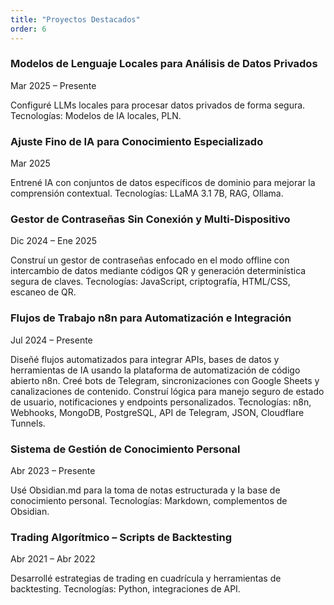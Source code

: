 ```yaml
---
title: "Proyectos Destacados"
order: 6
---
```


### Modelos de Lenguaje Locales para Análisis de Datos Privados
Mar 2025 – Presente

Configuré LLMs locales para procesar datos privados de forma segura. Tecnologías: Modelos de IA locales, PLN.

### Ajuste Fino de IA para Conocimiento Especializado
Mar 2025

Entrené IA con conjuntos de datos específicos de dominio para mejorar la comprensión contextual. Tecnologías: LLaMA 3.1 7B, RAG, Ollama.

### Gestor de Contraseñas Sin Conexión y Multi-Dispositivo
Dic 2024 – Ene 2025

Construí un gestor de contraseñas enfocado en el modo offline con intercambio de datos mediante códigos QR y generación determinística segura de claves. Tecnologías: JavaScript, criptografía, HTML/CSS, escaneo de QR.

### Flujos de Trabajo n8n para Automatización e Integración
Jul 2024 – Presente

Diseñé flujos automatizados para integrar APIs, bases de datos y herramientas de IA usando la plataforma de automatización de código abierto n8n. Creé bots de Telegram, sincronizaciones con Google Sheets y canalizaciones de contenido. Construí lógica para manejo seguro de estado de usuario, notificaciones y endpoints personalizados. Tecnologías: n8n, Webhooks, MongoDB, PostgreSQL, API de Telegram, JSON, Cloudflare Tunnels.

### Sistema de Gestión de Conocimiento Personal
Abr 2023 – Presente

Usé Obsidian.md para la toma de notas estructurada y la base de conocimiento personal. Tecnologías: Markdown, complementos de Obsidian.

### Trading Algorítmico – Scripts de Backtesting
Abr 2021 – Abr 2022

Desarrollé estrategias de trading en cuadrícula y herramientas de backtesting. Tecnologías: Python, integraciones de API.

